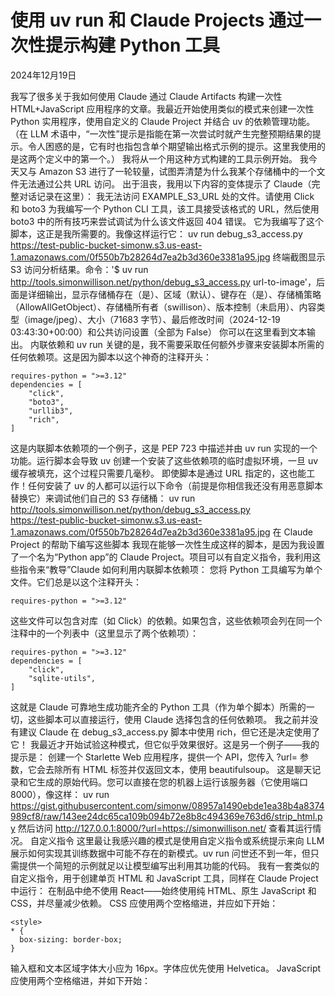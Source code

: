 # 使用 uv run 和 Claude Projects 通过一次性提示构建 Python 工具

2024年12月19日

我写了很多关于我如何使用 Claude 通过 Claude Artifacts 构建一次性 HTML+JavaScript 应用程序的文章。我最近开始使用类似的模式来创建一次性 Python 实用程序，使用自定义的 Claude Project 并结合 uv 的依赖管理功能。
（在 LLM 术语中，“一次性”提示是指能在第一次尝试时就产生完整预期结果的提示。令人困惑的是，它有时也指包含单个期望输出格式示例的提示。这里我使用的是这两个定义中的第一个。）
我将从一个用这种方式构建的工具示例开始。
我今天又与 Amazon S3 进行了一轮较量，试图弄清楚为什么我某个存储桶中的一个文件无法通过公共 URL 访问。
出于沮丧，我用以下内容的变体提示了 Claude（完整对话记录在这里）：
我无法访问 EXAMPLE_S3_URL 处的文件。请使用 Click 和 boto3 为我编写一个 Python CLI 工具，该工具接受该格式的 URL，然后使用 boto3 中的所有技巧来尝试调试为什么该文件返回 404 错误。
它为我编写了这个脚本，这正是我所需要的。我像这样运行它：
uv run debug_s3_access.py \
  https://test-public-bucket-simonw.s3.us-east-1.amazonaws.com/0f550b7b28264d7ea2b3d360e3381a95.jpg
终端截图显示 S3 访问分析结果。命令：'$ uv run http://tools.simonwillison.net/python/debug_s3_access.py url-to-image'，后面是详细输出，显示存储桶存在（是）、区域（默认）、键存在（是）、存储桶策略（AllowAllGetObject）、存储桶所有者（swillison）、版本控制（未启用）、内容类型（image/jpeg）、大小（71683 字节）、最后修改时间（2024-12-19 03:43:30+00:00）和公共访问设置（全部为 False）
你可以在这里看到文本输出。
内联依赖和 uv run
关键的是，我不需要采取任何额外步骤来安装脚本所需的任何依赖项。这是因为脚本以这个神奇的注释开头：
```script
requires-python = ">=3.12"
dependencies = [
    "click",
    "boto3",
    "urllib3",
    "rich",
]
```
这是内联脚本依赖项的一个例子，这是 PEP 723 中描述并由 uv run 实现的一个功能。运行脚本会导致 uv 创建一个安装了这些依赖项的临时虚拟环境，一旦 uv 缓存被填充，这个过程只需要几毫秒。
即使脚本是通过 URL 指定的，这也能工作！任何安装了 uv 的人都可以运行以下命令（前提是你相信我还没有用恶意脚本替换它）来调试他们自己的 S3 存储桶：
uv run http://tools.simonwillison.net/python/debug_s3_access.py \
  https://test-public-bucket-simonw.s3.us-east-1.amazonaws.com/0f550b7b28264d7ea2b3d360e3381a95.jpg
在 Claude Project 的帮助下编写这些脚本
我现在能够一次性生成这样的脚本，是因为我设置了一个名为“Python app”的 Claude Project。项目可以有自定义指令，我利用这些指令来“教导”Claude 如何利用内联脚本依赖项：
您将 Python 工具编写为单个文件。它们总是以这个注释开头：
```script
requires-python = ">=3.12"
```
这些文件可以包含对库（如 Click）的依赖。如果包含，这些依赖项会列在同一个注释中的一个列表中（这里显示了两个依赖项）：
```script
requires-python = ">=3.12"
dependencies = [
    "click",
    "sqlite-utils",
]
```
这就是 Claude 可靠地生成功能齐全的 Python 工具（作为单个脚本）所需的一切，这些脚本可以直接运行，使用 Claude 选择包含的任何依赖项。
我之前并没有建议 Claude 在 debug_s3_access.py 脚本中使用 rich，但它还是决定使用了它！
我最近才开始试验这种模式，但它似乎效果很好。这是另一个例子——我的提示是：
创建一个 Starlette Web 应用程序，提供一个 API，您传入 ?url= 参数，它会去除所有 HTML 标签并仅返回文本，使用 beautifulsoup。
这是聊天记录和它生成的原始代码。您可以直接在您的机器上运行该服务器（它使用端口 8000），像这样：
uv run https://gist.githubusercontent.com/simonw/08957a1490ebde1ea38b4a8374989cf8/raw/143ee24dc65ca109b094b72e8b8c494369e763d6/strip_html.py
然后访问 http://127.0.0.1:8000/?url=https://simonwillison.net/ 查看其运行情况。
自定义指令
这里最让我感兴趣的模式是使用自定义指令或系统提示来向 LLM 展示如何实现其训练数据中可能不存在的新模式。uv run 问世还不到一年，但只需提供一个简短的示例就足以让模型编写出利用其功能的代码。
我有一套类似的自定义指令，用于创建单页 HTML 和 JavaScript 工具，同样在 Claude Project 中运行：
在制品中绝不使用 React——始终使用纯 HTML、原生 JavaScript 和 CSS，并尽量减少依赖。
CSS 应使用两个空格缩进，并应如下开始：
```script
<style>
* {
  box-sizing: border-box;
}
```
输入框和文本区域字体大小应为 16px。字体应优先使用 Helvetica。
JavaScript 应使用两个空格缩进，并如下开始：
<script type="module">
// 这里的代码在第一级不应缩进
我 tools.simonwillison.net 网站上的大多数工具都是使用此自定义指令提示的各个版本创建的。
